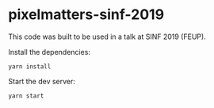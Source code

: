 # pixelmatters-sinf-2019

This code was built to be used in a talk at SINF 2019 (FEUP).

Install the dependencies:

```
yarn install
```

Start the dev server:
```
yarn start
```